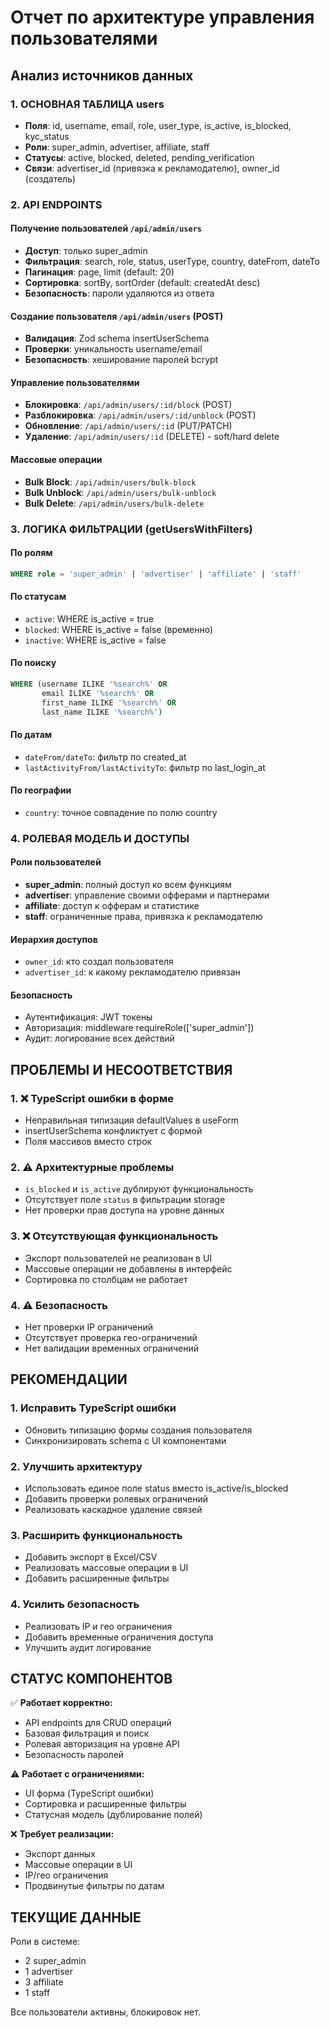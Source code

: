 # Отчет по архитектуре управления пользователями

## Анализ источников данных

### 1. ОСНОВНАЯ ТАБЛИЦА users
- **Поля**: id, username, email, role, user_type, is_active, is_blocked, kyc_status
- **Роли**: super_admin, advertiser, affiliate, staff
- **Статусы**: active, blocked, deleted, pending_verification  
- **Связи**: advertiser_id (привязка к рекламодателю), owner_id (создатель)

### 2. API ENDPOINTS

#### Получение пользователей `/api/admin/users`
- **Доступ**: только super_admin
- **Фильтрация**: search, role, status, userType, country, dateFrom, dateTo
- **Пагинация**: page, limit (default: 20)
- **Сортировка**: sortBy, sortOrder (default: createdAt desc)
- **Безопасность**: пароли удаляются из ответа

#### Создание пользователя `/api/admin/users` (POST)
- **Валидация**: Zod schema insertUserSchema
- **Проверки**: уникальность username/email
- **Безопасность**: хеширование паролей bcrypt

#### Управление пользователями
- **Блокировка**: `/api/admin/users/:id/block` (POST)
- **Разблокировка**: `/api/admin/users/:id/unblock` (POST)  
- **Обновление**: `/api/admin/users/:id` (PUT/PATCH)
- **Удаление**: `/api/admin/users/:id` (DELETE) - soft/hard delete

#### Массовые операции
- **Bulk Block**: `/api/admin/users/bulk-block`
- **Bulk Unblock**: `/api/admin/users/bulk-unblock`
- **Bulk Delete**: `/api/admin/users/bulk-delete`

### 3. ЛОГИКА ФИЛЬТРАЦИИ (getUsersWithFilters)

#### По ролям
```sql
WHERE role = 'super_admin' | 'advertiser' | 'affiliate' | 'staff'
```

#### По статусам
- `active`: WHERE is_active = true
- `blocked`: WHERE is_active = false (временно)
- `inactive`: WHERE is_active = false

#### По поиску
```sql
WHERE (username ILIKE '%search%' OR 
       email ILIKE '%search%' OR
       first_name ILIKE '%search%' OR
       last_name ILIKE '%search%')
```

#### По датам
- `dateFrom/dateTo`: фильтр по created_at
- `lastActivityFrom/lastActivityTo`: фильтр по last_login_at

#### По географии
- `country`: точное совпадение по полю country

### 4. РОЛЕВАЯ МОДЕЛЬ И ДОСТУПЫ

#### Роли пользователей
- **super_admin**: полный доступ ко всем функциям
- **advertiser**: управление своими офферами и партнерами
- **affiliate**: доступ к офферам и статистике
- **staff**: ограниченные права, привязка к рекламодателю

#### Иерархия доступов
- `owner_id`: кто создал пользователя
- `advertiser_id`: к какому рекламодателю привязан

#### Безопасность
- Аутентификация: JWT токены
- Авторизация: middleware requireRole(['super_admin'])
- Аудит: логирование всех действий

## ПРОБЛЕМЫ И НЕСООТВЕТСТВИЯ

### 1. ❌ TypeScript ошибки в форме
- Неправильная типизация defaultValues в useForm
- insertUserSchema конфликтует с формой
- Поля массивов вместо строк

### 2. ⚠️ Архитектурные проблемы
- `is_blocked` и `is_active` дублируют функциональность
- Отсутствует поле `status` в фильтрации storage
- Нет проверки прав доступа на уровне данных

### 3. ❌ Отсутствующая функциональность
- Экспорт пользователей не реализован в UI
- Массовые операции не добавлены в интерфейс
- Сортировка по столбцам не работает

### 4. ⚠️ Безопасность
- Нет проверки IP ограничений
- Отсутствует проверка гео-ограничений
- Нет валидации временных ограничений

## РЕКОМЕНДАЦИИ

### 1. Исправить TypeScript ошибки
- Обновить типизацию формы создания пользователя
- Синхронизировать schema с UI компонентами

### 2. Улучшить архитектуру
- Использовать единое поле status вместо is_active/is_blocked
- Добавить проверки ролевых ограничений
- Реализовать каскадное удаление связей

### 3. Расширить функциональность
- Добавить экспорт в Excel/CSV
- Реализовать массовые операции в UI
- Добавить расширенные фильтры

### 4. Усилить безопасность
- Реализовать IP и гео ограничения
- Добавить временные ограничения доступа
- Улучшить аудит логирование

## СТАТУС КОМПОНЕНТОВ

✅ **Работает корректно:**
- API endpoints для CRUD операций
- Базовая фильтрация и поиск
- Ролевая авторизация на уровне API
- Безопасность паролей

⚠️ **Работает с ограничениями:**
- UI форма (TypeScript ошибки)
- Сортировка и расширенные фильтры
- Статусная модель (дублирование полей)

❌ **Требует реализации:**
- Экспорт данных
- Массовые операции в UI  
- IP/гео ограничения
- Продвинутые фильтры по датам

## ТЕКУЩИЕ ДАННЫЕ

Роли в системе:
- 2 super_admin
- 1 advertiser  
- 3 affiliate
- 1 staff

Все пользователи активны, блокировок нет.
